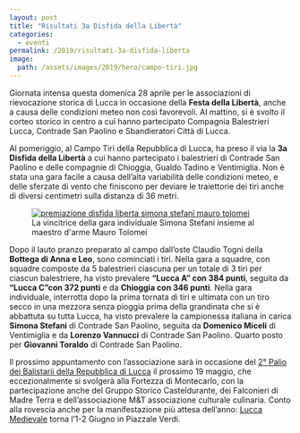 ```yaml
---
layout: post
title: "Risultati 3a Disfida della Libertà"
categories:
  - eventi
permalink: /2019/risultati-3a-disfida-liberta
image:
  path: /assets/images/2019/hero/campo-tiri.jpg
---
```


Giornata intensa questa domenica 28 aprile per le associazioni di rievocazione
storica di Lucca in occasione della **Festa della Libertà**, anche a causa delle
condizioni meteo non così favorevoli. Al mattino, si è svolto il corteo storico
in centro a cui hanno partecipato Compagnia Balestrieri Lucca, Contrade San
Paolino e Sbandieratori Città di Lucca.

<!-- more -->

Al pomeriggio, al Campo Tiri della Repubblica di Lucca, ha preso il via la **3a
Disfida della Libertà** a cui hanno partecipato i balestrieri di Contrade San
Paolino e delle compagnie di Chioggia, Gualdo Tadino e Ventimiglia. Non è stata
una gara facile a causa dell’alta variabilità delle condizioni meteo, e delle
sferzate di vento che finiscono per deviare le traiettorie dei tiri anche di
diversi centimetri sulla distanza di 36 metri.

<figure class="align-center">
  <a href="{{ 'assets/images/2019/disfida-liberta-simona-stefani-mauro-tolomei.jpg
' | absolute_url }}">
    <img src="{{ 'assets/images/2019/disfida-liberta-simona-stefani-mauro-tolomei.jpg
' | absolute_url }}" alt="premiazione disfida liberta simona stefani mauro tolomei">
  </a>
  <figcaption>La vincitrice della gara individuale Simona Stefani insieme al maestro d'arme Mauro Tolomei</figcaption>
</figure>

Dopo il lauto pranzo preparato al campo dall’oste Claudio Togni della **Bottega
di Anna e Leo**, sono cominciati i tiri. Nella gara a squadre, con squadre
composte da 5 balestrieri ciascuna per un totale di 3 tiri per ciascun
balestriere, ha visto prevalere **“Lucca A” con 384 punti**, seguita da **“Lucca
C”con 372 punti** e da **Chioggia con 346 punti**. Nella gara individuale,
interrotta dopo la prima tornata di tiri e ultimata con un tiro secco in una
mezzora senza pioggia prima della grandinata che si è abbattuta su tutta Lucca,
ha visto prevalere la campionessa italiana in carica **Simona Stefani** di
Contrade San Paolino, seguita da **Domenico Miceli** di Ventimiglia e da
**Lorenzo Vannucci** di Contrade San Paolino. Quarto posto per **Giovanni
Toraldo** di Contrade San Paolino.

Il prossimo appuntamento con l’associazione sarà in occasione del [2° Palio dei
Balistarii della Repubblica di
Lucca](/2019/eventi-palio-balistarii-repubblica-lucca) il prossimo 19 maggio,
che eccezionalmente si svolgerà alla Fortezza di Montecarlo, con la
partecipazione anche del Gruppo Storico Casteldurante, dei Falconieri di Madre
Terra e dell’associazione M&T associazione culturale culinaria. Conto alla
rovescia anche per la manifestazione più attesa dell’anno: [Lucca
Medievale](https://luccamedievale.it) torna l’1-2 Giugno in Piazzale Verdi.
